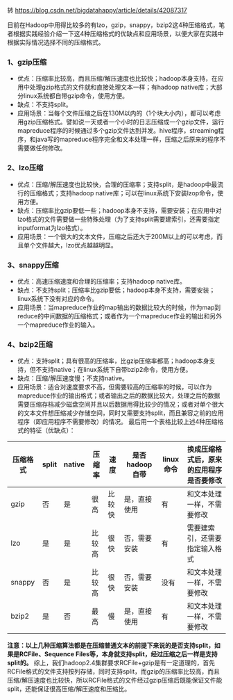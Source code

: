 转 https://blog.csdn.net/bigdatahappy/article/details/42087317

目前在Hadoop中用得比较多的有lzo，gzip，snappy，bzip2这4种压缩格式，笔者根据实践经验介绍一下这4种压缩格式的优缺点和应用场景，以便大家在实践中根据实际情况选择不同的压缩格式。
### 1、gzip压缩
- 优点：压缩率比较高，而且压缩/解压速度也比较快；hadoop本身支持，在应用中处理gzip格式的文件就和直接处理文本一样；有hadoop native库；大部分linux系统都自带gzip命令，使用方便。
- 缺点：不支持split。
- 应用场景：当每个文件压缩之后在130M以内的（1个块大小内），都可以考虑用gzip压缩格式。譬如说一天或者一个小时的日志压缩成一个gzip文件，运行mapreduce程序的时候通过多个gzip文件达到并发。hive程序，streaming程序，和java写的mapreduce程序完全和文本处理一样，压缩之后原来的程序不需要做任何修改。
### 2、lzo压缩
- 优点：压缩/解压速度也比较快，合理的压缩率；支持split，是hadoop中最流行的压缩格式；支持hadoop native库；可以在linux系统下安装lzop命令，使用方便。
- 缺点：压缩率比gzip要低一些；hadoop本身不支持，需要安装；在应用中对lzo格式的文件需要做一些特殊处理（为了支持split需要建索引，还需要指定inputformat为lzo格式）。
- 应用场景：一个很大的文本文件，压缩之后还大于200M以上的可以考虑，而且单个文件越大，lzo优点越越明显。
### 3、snappy压缩
- 优点：高速压缩速度和合理的压缩率；支持hadoop native库。
- 缺点：不支持split；压缩率比gzip要低；hadoop本身不支持，需要安装；linux系统下没有对应的命令。
- 应用场景：当mapreduce作业的map输出的数据比较大的时候，作为map到reduce的中间数据的压缩格式；或者作为一个mapreduce作业的输出和另外一个mapreduce作业的输入。
### 4、bzip2压缩
- 优点：支持split；具有很高的压缩率，比gzip压缩率都高；hadoop本身支持，但不支持native；在linux系统下自带bzip2命令，使用方便。
- 缺点：压缩/解压速度慢；不支持native。
- 应用场景：适合对速度要求不高，但需要较高的压缩率的时候，可以作为mapreduce作业的输出格式；或者输出之后的数据比较大，处理之后的数据需要压缩存档减少磁盘空间并且以后数据用得比较少的情况；或者对单个很大的文本文件想压缩减少存储空间，同时又需要支持split，而且兼容之前的应用程序（即应用程序不需要修改）的情况。
最后用一个表格比较上述4种压缩格式的特征（优缺点）：

| 压缩格式 | split | native | 压缩率 | 速度   | 是否hadoop自带 | linux命令 | 换成压缩格式后，原来的应用程序是否要修改 |
| -------- | ----- | ------ | ------ | ------ | -------------- | --------- | ---------------------------------------- |
| gzip     | 否    | 是     | 很高   | 比较快 | 是，直接使用   | 有        | 和文本处理一样，不需要修改               |
| lzo      | 是    | 是     | 比较高 | 很快   | 否，需要安装   | 有        | 需要建索引，还需要指定输入格式           |
| snappy   | 否    | 是     | 比较高 | 很快   | 否，需要安装   | 没有      | 和文本处理一样，不需要修改               |
| bzip2    | 是    | 否     | 最高   | 慢     | 是，直接使用   | 有        | 和文本处理一样，不需要修改               |


**注意：以上几种压缩算法都是在压缩普通文本的前提下来说的是否支持split，如果是RCFile、Sequence Files等，本身就支持split，经过压缩之后一样是支持split的。**
综上，我们hadoop2.4集群要求RCFile+gzip是有一定道理的，首先RCFile格式的文件支持按列存储，同时支持split，而gzip的压缩率比较高，而且压缩/解压速度也比较快，所以RCFile格式的文件经过gzip压缩后既能保证文件能split，还能保证很高压缩/解压速度和压缩比。

